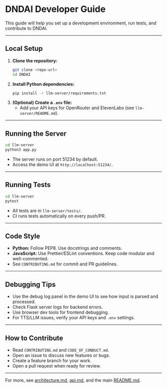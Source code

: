 # DNDAI Developer Guide

This guide will help you set up a development environment, run tests, and contribute to DNDAI.

---

## Local Setup

1. **Clone the repository:**
   ```bash
   git clone <repo-url>
   cd DNDAI
   ```
2. **Install Python dependencies:**
   ```bash
   pip install -r llm-server/requirements.txt
   ```
3. **(Optional) Create a `.env` file:**
   - Add your API keys for OpenRouter and ElevenLabs (see `llm-server/README.md`).

---

## Running the Server

```bash
cd llm-server
python3 app.py
```
- The server runs on port 51234 by default.
- Access the demo UI at `http://localhost:51234/`.

---

## Running Tests

```bash
cd llm-server
pytest
```
- All tests are in `llm-server/tests/`.
- CI runs tests automatically on every push/PR.

---

## Code Style
- **Python:** Follow PEP8. Use docstrings and comments.
- **JavaScript:** Use Prettier/ESLint conventions. Keep code modular and well-commented.
- See `CONTRIBUTING.md` for commit and PR guidelines.

---

## Debugging Tips
- Use the debug log panel in the demo UI to see how input is parsed and processed.
- Check Flask server logs for backend errors.
- Use browser dev tools for frontend debugging.
- For TTS/LLM issues, verify your API keys and `.env` settings.

---

## How to Contribute
- Read `CONTRIBUTING.md` and `CODE_OF_CONDUCT.md`.
- Open an issue to discuss new features or bugs.
- Create a feature branch for your work.
- Open a pull request when ready for review.

---
For more, see [architecture.md](./architecture.md), [api.md](./api.md), and the main [README.md](../README.md). 